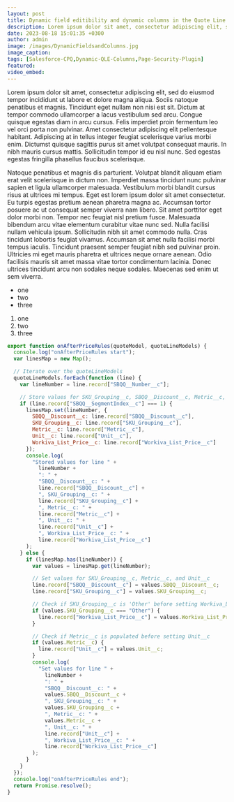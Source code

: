 ```yaml
---
layout: post
title: Dynamic field editibility and dynamic columns in the Quote Line Editor
description: Lorem ipsum dolor sit amet, consectetur adipiscing elit, sed do eiusmod tempor incididunt ut labore et dolore magna aliqua. Sociis natoque penatibus et magnis. Tincidunt eget nullam non nisi est sit.
date: 2023-08-18 15:01:35 +0300
author: admin
image: /images/DynamicFieldsandColumns.jpg
image_caption: 
tags: [Salesforce-CPQ,Dynamic-QLE-Columns,Page-Security-Plugin]
featured:
video_embed: 
---
```

Lorem ipsum dolor sit amet, consectetur adipiscing elit, sed do eiusmod tempor incididunt ut labore et dolore magna aliqua. Sociis natoque penatibus et magnis. Tincidunt eget nullam non nisi est sit. Dictum at tempor commodo ullamcorper a lacus vestibulum sed arcu. Congue quisque egestas diam in arcu cursus. Felis imperdiet proin fermentum leo vel orci porta non pulvinar. Amet consectetur adipiscing elit pellentesque habitant. Adipiscing at in tellus integer feugiat scelerisque varius morbi enim. Dictumst quisque sagittis purus sit amet volutpat consequat mauris. In nibh mauris cursus mattis. Sollicitudin tempor id eu nisl nunc. Sed egestas egestas fringilla phasellus faucibus scelerisque.

Natoque penatibus et magnis dis parturient. Volutpat blandit aliquam etiam erat velit scelerisque in dictum non. Imperdiet massa tincidunt nunc pulvinar sapien et ligula ullamcorper malesuada. Vestibulum morbi blandit cursus risus at ultrices mi tempus. Eget est lorem ipsum dolor sit amet consectetur. Eu turpis egestas pretium aenean pharetra magna ac. Accumsan tortor posuere ac ut consequat semper viverra nam libero. Sit amet porttitor eget dolor morbi non. Tempor nec feugiat nisl pretium fusce. Malesuada bibendum arcu vitae elementum curabitur vitae nunc sed. Nulla facilisi nullam vehicula ipsum. Sollicitudin nibh sit amet commodo nulla. Cras tincidunt lobortis feugiat vivamus. Accumsan sit amet nulla facilisi morbi tempus iaculis. Tincidunt praesent semper feugiat nibh sed pulvinar proin. Ultricies mi eget mauris pharetra et ultrices neque ornare aenean. Odio facilisis mauris sit amet massa vitae tortor condimentum lacinia. Donec ultrices tincidunt arcu non sodales neque sodales. Maecenas sed enim ut sem viverra.

- one
- two
- three

1. one
2. two
3. three

```javascript
export function onAfterPriceRules(quoteModel, quoteLineModels) {
  console.log("onAfterPriceRules start");
  var linesMap = new Map();

  // Iterate over the quoteLineModels
  quoteLineModels.forEach(function (line) {
    var lineNumber = line.record["SBQQ__Number__c"];

    // Store values for SKU_Grouping__c, SBQQ__Discount__c, Metric__c, Unit__c, and Workiva_List_Price__c
    if (line.record["SBQQ__SegmentIndex__c"] === 1) {
      linesMap.set(lineNumber, {
        SBQQ__Discount__c: line.record["SBQQ__Discount__c"],
        SKU_Grouping__c: line.record["SKU_Grouping__c"],
        Metric__c: line.record["Metric__c"],
        Unit__c: line.record["Unit__c"],
        Workiva_List_Price__c: line.record["Workiva_List_Price__c"]
      });
      console.log(
        "Stored values for line " +
          lineNumber +
          ": " +
          "SBQQ__Discount__c: " +
          line.record["SBQQ__Discount__c"] +
          ", SKU_Grouping__c: " +
          line.record["SKU_Grouping__c"] +
          ", Metric__c: " +
          line.record["Metric__c"] +
          ", Unit__c: " +
          line.record["Unit__c"] +
          ", Workiva_List_Price__c: " +
          line.record["Workiva_List_Price__c"]
      );
    } else {
      if (linesMap.has(lineNumber)) {
        var values = linesMap.get(lineNumber);

        // Set values for SKU_Grouping__c, Metric__c, and Unit__c
        line.record["SBQQ__Discount__c"] = values.SBQQ__Discount__c;
        line.record["SKU_Grouping__c"] = values.SKU_Grouping__c;

        // Check if SKU_Grouping__c is 'Other' before setting Workiva_List_Price__c
        if (values.SKU_Grouping__c === "Other") {
          line.record["Workiva_List_Price__c"] = values.Workiva_List_Price__c;
        }

        // Check if Metric__c is populated before setting Unit__c
        if (values.Metric__c) {
          line.record["Unit__c"] = values.Unit__c;
        }
        console.log(
          "Set values for line " +
            lineNumber +
            ": " +
            "SBQQ__Discount__c: " +
            values.SBQQ__Discount__c +
            ", SKU_Grouping__c: " +
            values.SKU_Grouping__c +
            ", Metric__c: " +
            values.Metric__c +
            ", Unit__c: " +
            line.record["Unit__c"] +
            ", Workiva_List_Price__c: " +
            line.record["Workiva_List_Price__c"]
        );
      }
    }
  });
  console.log("onAfterPriceRules end");
  return Promise.resolve();
}

```


